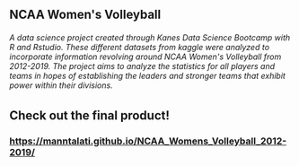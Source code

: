 ## NCAA Women's Volleyball
###### A data science project created through Kanes Data Science Bootcamp with R and Rstudio. These different datasets from kaggle were analyzed to incorporate information revolving around NCAA Women's Volleyball from 2012-2019. The project aims to analyze the statistics for all players and teams in hopes of establishing the leaders and stronger teams that exhibit power within their divisions.

## Check out the final product!
### https://manntalati.github.io/NCAA_Womens_Volleyball_2012-2019/ 
